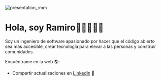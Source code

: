 ![presentation_rmm](https://github.com/ramiromay/ramiromay/assets/123800454/f0bb9257-5ddc-4bb1-b010-452241b79f9b)

# Hola, soy Ramiro👋🏻👨🏻‍💻

Soy un ingeniero de software apasionado por hacer que el código abierto sea más accesible, crear tecnología para elevar a las personas y construir comunidades.

Encuéntrame en la web 🌎:
- Compartir actualizaciones en <a href="https://www.linkedin.com/in/ramiromaymoo/">LinkedIn</a> 💼
